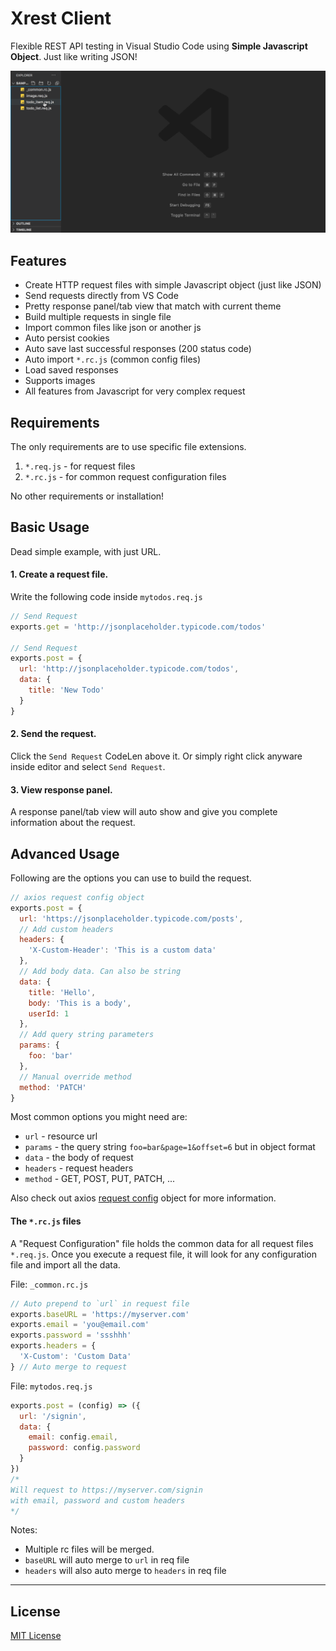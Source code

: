 # Xrest Client

Flexible REST API testing in Visual Studio Code using **Simple Javascript Object**. Just like writing JSON!  
  
![xrest-client](https://raw.githubusercontent.com/rhaldkhein/vscode-xrest-client/master/static/demo.gif) 

## Features

- Create HTTP request files with simple Javascript object (just like JSON)
- Send requests directly from VS Code
- Pretty response panel/tab view that match with current theme
- Build multiple requests in single file
- Import common files like json or another js
- Auto persist cookies
- Auto save last successful responses (200 status code)
- Auto import `*.rc.js` (common config files)
- Load saved responses
- Supports images
- All features from Javascript for very complex request

## Requirements

The only requirements are to use specific file extensions.

1. `*.req.js` - for request files
2. `*.rc.js` - for common request configuration files

No other requirements or installation!

## Basic Usage

Dead simple example, with just URL.

#### 1. Create a request file.
Write the following code inside `mytodos.req.js`
```js
// Send Request
exports.get = 'http://jsonplaceholder.typicode.com/todos'

// Send Request
exports.post = {
  url: 'http://jsonplaceholder.typicode.com/todos',
  data: {
    title: 'New Todo'
  }
}
```
#### 2. Send the request.
Click the `Send Request` CodeLen above it. Or simply right click anyware inside editor and select `Send Request`.
#### 3. View response panel.
A response panel/tab view will auto show and give you complete information about the request.

## Advanced Usage

Following are the options you can use to build the request.  

```js
// axios request config object
exports.post = {
  url: 'https://jsonplaceholder.typicode.com/posts',
  // Add custom headers
  headers: {
    'X-Custom-Header': 'This is a custom data'
  },
  // Add body data. Can also be string
  data: {
    title: 'Hello',
    body: 'This is a body',
    userId: 1
  },
  // Add query string parameters
  params: { 
    foo: 'bar'
  },
  // Manual override method
  method: 'PATCH'
}
```
  
Most common options you might need are:

* `url` - resource url
* `params` - the query string `foo=bar&page=1&offset=6` but in object format
* `data` - the body of request  
* `headers` - request headers
* `method` - GET, POST, PUT, PATCH, ... 

Also check out axios [request config](https://github.com/axios/axios#request-config) object for more information.  

#### The `*.rc.js` files

A "Request Configuration" file holds the common data for all request files `*.req.js`.
Once you execute a request file, it will look for any configuration file and import all the data.  
  
File: `_common.rc.js`
```js
// Auto prepend to `url` in request file
exports.baseURL = 'https://myserver.com' 
exports.email = 'you@email.com'
exports.password = 'ssshhh'
exports.headers = { 
  'X-Custom': 'Custom Data' 
} // Auto merge to request
```
File: `mytodos.req.js`
```js
exports.post = (config) => ({
  url: '/signin',
  data: {
    email: config.email,
    password: config.password
  }
})
/*
Will request to https://myserver.com/signin 
with email, password and custom headers
*/
```
Notes: 
- Multiple rc files will be merged.
- `baseURL` will auto merge to `url` in req file
- `headers` will also auto merge to `headers` in req file

-----------------------------------------------------------------------------------------------------------

## License

[MIT License](LICENSE.txt)

